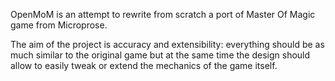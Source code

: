 OpenMoM is an attempt to rewrite from scratch a port of Master Of Magic game from Microprose.

The aim of the project is accuracy and extensibility: everything should be as much similar to the original game but at the same time the design should allow to easily tweak or extend the mechanics of the game itself.